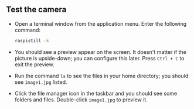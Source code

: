 ## Test the camera

- Open a terminal window from the application menu. Enter the following command:

    ```bash
    raspistill -k
    ```

- You should see a preview appear on the screen. It doesn't matter if the picture is upside-down; you can configure this later. Press `Ctrl + C` to exit the preview.

- Run the command `ls` to see the files in your home directory; you should see `image1.jpg` listed.

- Click the file manager icon in the taskbar and you should see some folders and files. Double-click `image1.jpg` to preview it.

